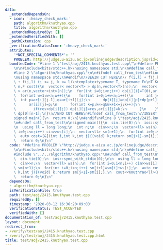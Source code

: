 ```yaml
---
data:
  _extendedDependsOn:
  - icon: ':heavy_check_mark:'
    path: algorithm/knuthyao.cpp
    title: algorithm/knuthyao.cpp
  _extendedRequiredBy: []
  _extendedVerifiedWith: []
  _pathExtension: cpp
  _verificationStatusIcon: ':heavy_check_mark:'
  attributes:
    '*NOT_SPECIAL_COMMENTS*': ''
    PROBLEM: http://judge.u-aizu.ac.jp/onlinejudge/description.jsp?id=2415
  bundledCode: "#line 1 \"test/aoj/2415.knuthyao.test.cpp\"\n#define PROBLEM \"http://judge.u-aizu.ac.jp/onlinejudge/description.jsp?id=2415\"\
    \n\n#include<bits/stdc++.h>\nusing namespace std;\n\n#define call_from_test\n\
    #line 2 \"algorithm/knuthyao.cpp\"\n\n#ifndef call_from_test\n#line 5 \"algorithm/knuthyao.cpp\"\
    \nusing namespace std;\n#endif\n//BEGIN CUT HERE\n// f(i,l) + f(j,k) >= f(i,k)\
    \ + f(j,l) (i <= j, k <= l)\ntemplate<typename T, typename F>\nT KnuthYao(int\
    \ n,F cost){\n  vector< vector<T> > dp(n,vector<T>(n));\n  vector< vector<int>\
    \ > ar(n,vector<int>(n));\n  for(int i=0;i<n;i++) dp[i][i]=T(0),ar[i][i]=i;\n\
    \  for(int w=1;w<n;w++){\n    for(int i=0;i+w<n;i++){\n      int j=i+w;\n    \
    \  int p=ar[i][j-1],q=ar[i+1][j];\n      dp[i][j]=dp[i][p]+dp[p+1][j]+cost(i,p,j);\n\
    \      ar[i][j]=p;\n      for(int k=p;k<=q&&k+1<=j;k++){\n        T res=dp[i][k]+dp[k+1][j]+cost(i,k,j);\n\
    \        if(res<dp[i][j]) dp[i][j]=res,ar[i][j]=k;\n      }\n    }\n  }\n  return\
    \ dp[0][n-1];\n}\n//END CUT HERE\n#ifndef call_from_test\n//INSERT ABOVE HERE\n\
    signed main(){\n  return 0;\n}\n#endif\n#line 8 \"test/aoj/2415.knuthyao.test.cpp\"\
    \n#undef call_from_test\n\nsigned main(){\n  cin.tie(0);\n  ios::sync_with_stdio(0);\n\
    \n  using ll = long long;\n  int n;\n  cin>>n;\n  vector<ll> ws(n);\n  for(int\
    \ i=0;i<n;i++) cin>>ws[i];\n  vector<ll> sm(n+1);\n  for(int i=0;i<n;i++) sm[i+1]=sm[i]+ws[i];\n\
    \  auto cost=[&](int i,int k,int j){(void) k;return sm[j+1]-sm[i];};\n  cout<<KnuthYao<ll>(n,cost)<<endl;\n\
    \  return 0;\n}\n"
  code: "#define PROBLEM \"http://judge.u-aizu.ac.jp/onlinejudge/description.jsp?id=2415\"\
    \n\n#include<bits/stdc++.h>\nusing namespace std;\n\n#define call_from_test\n\
    #include \"../../algorithm/knuthyao.cpp\"\n#undef call_from_test\n\nsigned main(){\n\
    \  cin.tie(0);\n  ios::sync_with_stdio(0);\n\n  using ll = long long;\n  int n;\n\
    \  cin>>n;\n  vector<ll> ws(n);\n  for(int i=0;i<n;i++) cin>>ws[i];\n  vector<ll>\
    \ sm(n+1);\n  for(int i=0;i<n;i++) sm[i+1]=sm[i]+ws[i];\n  auto cost=[&](int i,int\
    \ k,int j){(void) k;return sm[j+1]-sm[i];};\n  cout<<KnuthYao<ll>(n,cost)<<endl;\n\
    \  return 0;\n}\n"
  dependsOn:
  - algorithm/knuthyao.cpp
  isVerificationFile: true
  path: test/aoj/2415.knuthyao.test.cpp
  requiredBy: []
  timestamp: '2020-03-12 16:36:20+09:00'
  verificationStatus: TEST_ACCEPTED
  verifiedWith: []
documentation_of: test/aoj/2415.knuthyao.test.cpp
layout: document
redirect_from:
- /verify/test/aoj/2415.knuthyao.test.cpp
- /verify/test/aoj/2415.knuthyao.test.cpp.html
title: test/aoj/2415.knuthyao.test.cpp
---
```

